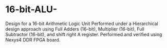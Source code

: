 # 16-bit-ALU-
Design for a 16-bit Arithmetic Logic Unit
Performed under a Hierarchical design approach using Full Adders (16-bit), Multiplier (16-bit),
Full Subtractor (16-bit), and shift right A register. 
Performed and verified using Nexys4 DDR FPGA board. 
